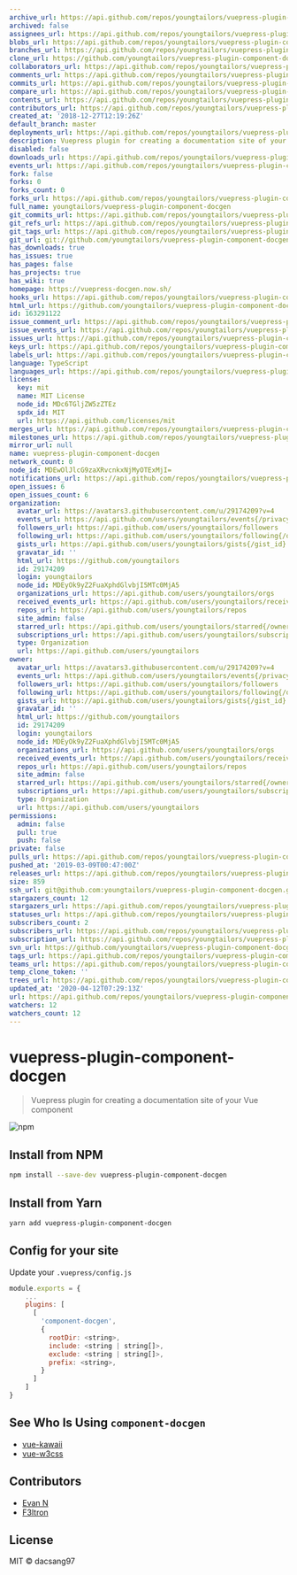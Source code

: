 ```yaml
---
archive_url: https://api.github.com/repos/youngtailors/vuepress-plugin-component-docgen/{archive_format}{/ref}
archived: false
assignees_url: https://api.github.com/repos/youngtailors/vuepress-plugin-component-docgen/assignees{/user}
blobs_url: https://api.github.com/repos/youngtailors/vuepress-plugin-component-docgen/git/blobs{/sha}
branches_url: https://api.github.com/repos/youngtailors/vuepress-plugin-component-docgen/branches{/branch}
clone_url: https://github.com/youngtailors/vuepress-plugin-component-docgen.git
collaborators_url: https://api.github.com/repos/youngtailors/vuepress-plugin-component-docgen/collaborators{/collaborator}
comments_url: https://api.github.com/repos/youngtailors/vuepress-plugin-component-docgen/comments{/number}
commits_url: https://api.github.com/repos/youngtailors/vuepress-plugin-component-docgen/commits{/sha}
compare_url: https://api.github.com/repos/youngtailors/vuepress-plugin-component-docgen/compare/{base}...{head}
contents_url: https://api.github.com/repos/youngtailors/vuepress-plugin-component-docgen/contents/{+path}
contributors_url: https://api.github.com/repos/youngtailors/vuepress-plugin-component-docgen/contributors
created_at: '2018-12-27T12:19:26Z'
default_branch: master
deployments_url: https://api.github.com/repos/youngtailors/vuepress-plugin-component-docgen/deployments
description: Vuepress plugin for creating a documentation site of your Vue component
disabled: false
downloads_url: https://api.github.com/repos/youngtailors/vuepress-plugin-component-docgen/downloads
events_url: https://api.github.com/repos/youngtailors/vuepress-plugin-component-docgen/events
fork: false
forks: 0
forks_count: 0
forks_url: https://api.github.com/repos/youngtailors/vuepress-plugin-component-docgen/forks
full_name: youngtailors/vuepress-plugin-component-docgen
git_commits_url: https://api.github.com/repos/youngtailors/vuepress-plugin-component-docgen/git/commits{/sha}
git_refs_url: https://api.github.com/repos/youngtailors/vuepress-plugin-component-docgen/git/refs{/sha}
git_tags_url: https://api.github.com/repos/youngtailors/vuepress-plugin-component-docgen/git/tags{/sha}
git_url: git://github.com/youngtailors/vuepress-plugin-component-docgen.git
has_downloads: true
has_issues: true
has_pages: false
has_projects: true
has_wiki: true
homepage: https://vuepress-docgen.now.sh/
hooks_url: https://api.github.com/repos/youngtailors/vuepress-plugin-component-docgen/hooks
html_url: https://github.com/youngtailors/vuepress-plugin-component-docgen
id: 163291122
issue_comment_url: https://api.github.com/repos/youngtailors/vuepress-plugin-component-docgen/issues/comments{/number}
issue_events_url: https://api.github.com/repos/youngtailors/vuepress-plugin-component-docgen/issues/events{/number}
issues_url: https://api.github.com/repos/youngtailors/vuepress-plugin-component-docgen/issues{/number}
keys_url: https://api.github.com/repos/youngtailors/vuepress-plugin-component-docgen/keys{/key_id}
labels_url: https://api.github.com/repos/youngtailors/vuepress-plugin-component-docgen/labels{/name}
language: TypeScript
languages_url: https://api.github.com/repos/youngtailors/vuepress-plugin-component-docgen/languages
license:
  key: mit
  name: MIT License
  node_id: MDc6TGljZW5zZTEz
  spdx_id: MIT
  url: https://api.github.com/licenses/mit
merges_url: https://api.github.com/repos/youngtailors/vuepress-plugin-component-docgen/merges
milestones_url: https://api.github.com/repos/youngtailors/vuepress-plugin-component-docgen/milestones{/number}
mirror_url: null
name: vuepress-plugin-component-docgen
network_count: 0
node_id: MDEwOlJlcG9zaXRvcnkxNjMyOTExMjI=
notifications_url: https://api.github.com/repos/youngtailors/vuepress-plugin-component-docgen/notifications{?since,all,participating}
open_issues: 6
open_issues_count: 6
organization:
  avatar_url: https://avatars3.githubusercontent.com/u/29174209?v=4
  events_url: https://api.github.com/users/youngtailors/events{/privacy}
  followers_url: https://api.github.com/users/youngtailors/followers
  following_url: https://api.github.com/users/youngtailors/following{/other_user}
  gists_url: https://api.github.com/users/youngtailors/gists{/gist_id}
  gravatar_id: ''
  html_url: https://github.com/youngtailors
  id: 29174209
  login: youngtailors
  node_id: MDEyOk9yZ2FuaXphdGlvbjI5MTc0MjA5
  organizations_url: https://api.github.com/users/youngtailors/orgs
  received_events_url: https://api.github.com/users/youngtailors/received_events
  repos_url: https://api.github.com/users/youngtailors/repos
  site_admin: false
  starred_url: https://api.github.com/users/youngtailors/starred{/owner}{/repo}
  subscriptions_url: https://api.github.com/users/youngtailors/subscriptions
  type: Organization
  url: https://api.github.com/users/youngtailors
owner:
  avatar_url: https://avatars3.githubusercontent.com/u/29174209?v=4
  events_url: https://api.github.com/users/youngtailors/events{/privacy}
  followers_url: https://api.github.com/users/youngtailors/followers
  following_url: https://api.github.com/users/youngtailors/following{/other_user}
  gists_url: https://api.github.com/users/youngtailors/gists{/gist_id}
  gravatar_id: ''
  html_url: https://github.com/youngtailors
  id: 29174209
  login: youngtailors
  node_id: MDEyOk9yZ2FuaXphdGlvbjI5MTc0MjA5
  organizations_url: https://api.github.com/users/youngtailors/orgs
  received_events_url: https://api.github.com/users/youngtailors/received_events
  repos_url: https://api.github.com/users/youngtailors/repos
  site_admin: false
  starred_url: https://api.github.com/users/youngtailors/starred{/owner}{/repo}
  subscriptions_url: https://api.github.com/users/youngtailors/subscriptions
  type: Organization
  url: https://api.github.com/users/youngtailors
permissions:
  admin: false
  pull: true
  push: false
private: false
pulls_url: https://api.github.com/repos/youngtailors/vuepress-plugin-component-docgen/pulls{/number}
pushed_at: '2019-03-09T00:47:00Z'
releases_url: https://api.github.com/repos/youngtailors/vuepress-plugin-component-docgen/releases{/id}
size: 859
ssh_url: git@github.com:youngtailors/vuepress-plugin-component-docgen.git
stargazers_count: 12
stargazers_url: https://api.github.com/repos/youngtailors/vuepress-plugin-component-docgen/stargazers
statuses_url: https://api.github.com/repos/youngtailors/vuepress-plugin-component-docgen/statuses/{sha}
subscribers_count: 2
subscribers_url: https://api.github.com/repos/youngtailors/vuepress-plugin-component-docgen/subscribers
subscription_url: https://api.github.com/repos/youngtailors/vuepress-plugin-component-docgen/subscription
svn_url: https://github.com/youngtailors/vuepress-plugin-component-docgen
tags_url: https://api.github.com/repos/youngtailors/vuepress-plugin-component-docgen/tags
teams_url: https://api.github.com/repos/youngtailors/vuepress-plugin-component-docgen/teams
temp_clone_token: ''
trees_url: https://api.github.com/repos/youngtailors/vuepress-plugin-component-docgen/git/trees{/sha}
updated_at: '2020-04-12T07:29:13Z'
url: https://api.github.com/repos/youngtailors/vuepress-plugin-component-docgen
watchers: 12
watchers_count: 12
---
```


# vuepress-plugin-component-docgen

> Vuepress plugin for creating a documentation site of your Vue component

![npm](https://img.shields.io/npm/v/vuepress-plugin-component-docgen.svg?style=flat-square)

## Install from NPM

```bash
npm install --save-dev vuepress-plugin-component-docgen
```

## Install from Yarn

```bash
yarn add vuepress-plugin-component-docgen
```

## Config for your site

Update your `.vuepress/config.js`

```js
module.exports = {
    ...
    plugins: [
      [
        'component-docgen',
        {
          rootDir: <string>,
          include: <string | string[]>,
          exclude: <string | string[]>,
          prefix: <string>,
        }
      ]
    ]
}
```

## See Who Is Using `component-docgen`

- [vue-kawaii](https://github.com/youngtailors/vue-kawaii)
- [vue-w3css](https://github.com/f3ltron/vuew3css)

## Contributors

- [Evan N](https://github.com/dacsang97)
- [F3ltron](https://github.com/f3ltron/)

## License

MIT &copy; dacsang97

